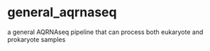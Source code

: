 # general_aqrnaseq
a general AQRNAseq pipeline that can process both eukaryote and prokaryote samples
